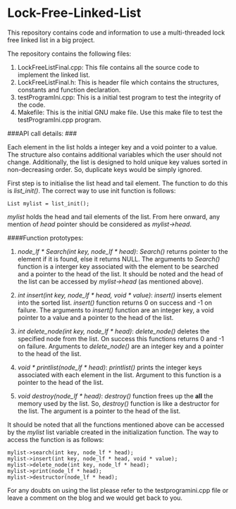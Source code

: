 # Lock-Free-Linked-List #
This repository contains code and information to use a multi-threaded lock free linked list in a big project.

The repository contains the following files:

1. LockFreeListFinal.cpp: This file contains all the source code to implement the linked list.
2. LockFreeListFinal.h: This is header file which contains the structures, constants and function declaration.
3. testProgramIni.cpp: This is a initial test program to test the integrity of the code.
4. Makefile: This is the initial GNU make file. Use this make file to test the testProgramIni.cpp program.

###API call details: ###

Each element in the list holds a integer key and a void pointer to a value. The structure also contains additional variables which the user should not change. Additionally, the list is designed to hold unique key values sorted in non-decreasing order. So, duplicate keys would be simply ignored.

First step is to initialise the list head and tail element. The function to do this is *list_init()*.
The correct way to use init function is follows:
```
List mylist = list_init();  
```
*mylist* holds the head and tail elements of the list. From here onward, any mention of *head* pointer should be considered as *mylist->head*. 

####Function prototypes:

1. *node_lf \* Search(int key, node\_lf \* head)*: *Search()* returns pointer to the element if it is found, else it returns NULL. The arguments to *Search()* function is a interger key associated with the element to be searched and a pointer to the head of the list. It should be noted and the head of the list can be accessed by *mylist->head* (as mentioned above).

2. *int insert(int key, node\_lf \* head, void \* value)*: *insert()* inserts element into the sorted list. *insert()* function returns 0 on success and -1 on failure. The arguments to *insert()* function are an integer key, a void pointer to a value and a pointer to the head of the list.

3. *int delete\_node(int key, node\_lf \* head)*: *delete\_node()* deletes the specified node from the list. On success this functions returns 0 and -1 on failure. Arguments to *delete\_node()* are an integer key and a pointer to the head of the list.

4. *void \* printlist(node\_lf \* head)*: *printlist()* prints the integer keys associated with each element in the list. Argument to this function is a pointer to the head of the list.

5. *void destroy(node\_lf \* head)*: *destroy()* function frees up the **all** the memory used by the list. So, *destroy()* function is like a destructor for the list. The argument is a pointer to the head of the list.  

It should be noted that all the functions mentioned above can be accessed by the *mylist* list variable created in the initialization function. 
The way to access the function is as follows:
```
mylist->search(int key, node_lf * head);
mylist->insert(int key, node_lf * head, void * value);
mylist->delete_node(int key, node_lf * head);
mylist->print(node_lf * head);
mylist->destructor(node_lf * head);

```

For any doubts on using the list please refer to the testprogramini.cpp file or leave a comment on the blog and we would get back to you.
